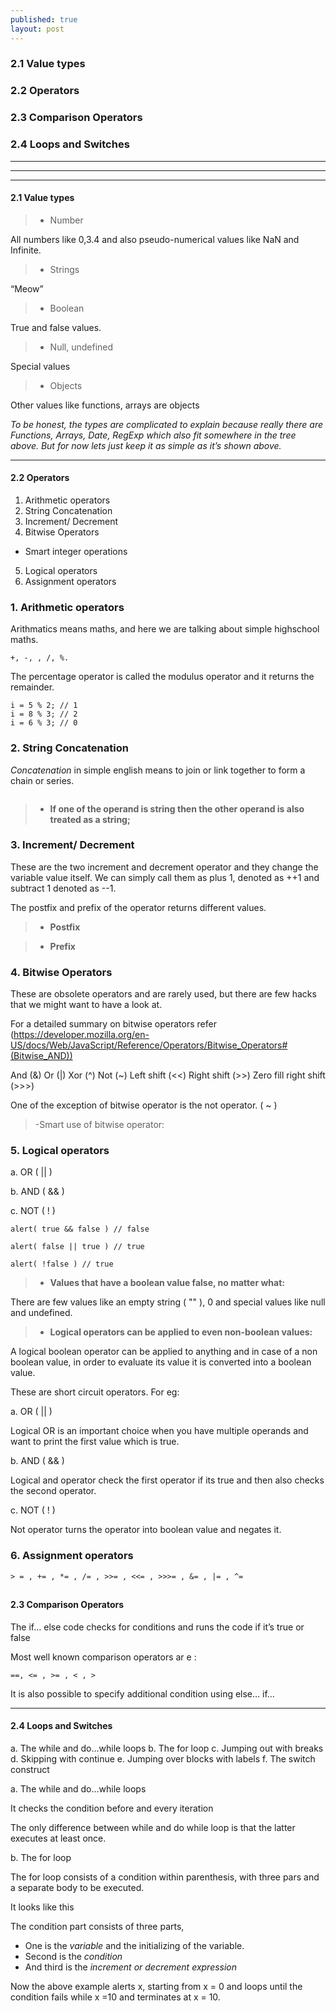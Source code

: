 ```yaml
---
published: true
layout: post
---
```

### 2.1 Value types

### 2.2 Operators

### 2.3 Comparison Operators

### 2.4 Loops and Switches

---

---

---

#### **2.1 Value types** 

> - Number

All numbers like 0,3.4 and also pseudo-numerical values like NaN and Infinite.

> - Strings

“Meow”

> - Boolean

True and false values.
                
> - Null, undefined

Special values

> - Objects 

Other values like functions, arrays are objects

_To be honest, the types are complicated to explain because really there are Functions, Arrays, Date, RegExp which also fit somewhere in the tree above. But for now lets just keep it as simple as it’s shown above._

<code data-gist-id="9fd0f90a822dc3660cb93703043ca1c6" data-gist-file="chap2.txt" data-gist-hide-footer="true" data-gist-line="2-10"></code>



---

#### **2.2 Operators** 

1. Arithmetic operators
2. String Concatenation
3. Increment/ Decrement
4. Bitwise Operators
- Smart integer operations
5. Logical operators
6. Assignment operators


### 1. Arithmetic operators 

Arithmatics means maths, and here we are talking about simple highschool maths. 

```
+, -, , /, %.
```

<code data-gist-id="9fd0f90a822dc3660cb93703043ca1c6" data-gist-file="chap2.txt" data-gist-hide-footer="true" data-gist-line="11-15"></code>

The percentage operator is called the modulus operator and it returns the remainder.

```
i = 5 % 2; // 1
i = 8 % 3; // 2
i = 6 % 3; // 0
```


### 2. String Concatenation

_Concatenation_ in simple english means to join or link together to form a chain or series. 

``` var jointhesewords = "joining" + "the" + "strings" ;
```

> - **If one of the operand is string then the other operand is also treated as a string;**

<code data-gist-id="9fd0f90a822dc3660cb93703043ca1c6" data-gist-file="chap2.txt" data-gist-hide-footer="true" data-gist-line="18-21"></code>

### 3. Increment/ Decrement
These are the two increment and decrement operator and they change the variable value itself.
We can simply call them as plus 1, denoted as ++1 and subtract 1 denoted as --1. 

<code data-gist-id="9fd0f90a822dc3660cb93703043ca1c6" data-gist-file="chap2.txt" data-gist-hide-footer="true" data-gist-line="22-27"></code>

The postfix and prefix of the operator returns different values.

> - **Postfix**

> - **Prefix**



### 4. Bitwise Operators

These are obsolete operators and are rarely used, but there are few hacks that we might want to have a look at. 
 
For a detailed summary on bitwise operators refer (https://developer.mozilla.org/en-US/docs/Web/JavaScript/Reference/Operators/Bitwise_Operators#(Bitwise_AND))
 
And (&)
Or  (|)
Xor (^)
Not (~)
Left shift 	(<<)
Right shift (>>)
Zero fill right shift (>>>)
 
One of the exception of bitwise operator is the not operator. ( ~ )

> -Smart use of bitwise operator:

<code data-gist-id="9fd0f90a822dc3660cb93703043ca1c6" data-gist-file="chap2.txt" data-gist-hide-footer="true" data-gist-line="28-37"></code>


### 5. Logical operators

a. OR ( || )

b. AND ( && )

c. NOT ( ! )


```
alert( true && false ) // false
 
alert( false || true ) // true
 
alert( !false ) // true

```
> - **Values that have a boolean value false, no matter what:**

There are few values like an empty string ( "" ), 0 and special values like null and undefined. 

> - **Logical operators can be applied to even non-boolean values:**

A logical boolean operator can be applied to anything and in case of a non boolean value, in order to evaluate its value it is converted into a boolean value.


These are short circuit  operators.
For eg:

<code data-gist-id="9fd0f90a822dc3660cb93703043ca1c6" data-gist-file="chap2.txt" data-gist-hide-footer="true" data-gist-line="40-44"></code>

a. OR ( || )

Logical OR is an important choice when you have multiple operands and want to print the first value which is true.

<code data-gist-id="9fd0f90a822dc3660cb93703043ca1c6" data-gist-file="chap2.txt" data-gist-hide-footer="true" data-gist-line="48-53"></code>

b. AND ( && )

Logical and operator check the first operator if its true and then also checks the second operator.

<code data-gist-id="9fd0f90a822dc3660cb93703043ca1c6" data-gist-file="chap2.txt" data-gist-hide-footer="true" data-gist-line="56-61"></code>

c. NOT ( ! )

Not operator turns the operator into boolean value and negates it.
<code data-gist-id="9fd0f90a822dc3660cb93703043ca1c6" data-gist-file="chap2.txt" data-gist-hide-footer="true" data-gist-line="65-71"></code>



### 6. Assignment operators

```
> = , += , *= , /= , >>= , <<= , >>>= , &= , |= , ^=
```

<code data-gist-id="9fd0f90a822dc3660cb93703043ca1c6" data-gist-file="chap2.txt" data-gist-hide-footer="true" data-gist-line="74-78"></code>
---

#### **2.3 Comparison Operators** 

The if… else code checks for conditions and runs the code if it’s true or false
 
Most well known comparison operators ar
e : 

```
==, <= , >= , < , >
```

<code data-gist-id="9fd0f90a822dc3660cb93703043ca1c6" data-gist-file="chap2.txt" data-gist-hide-footer="true" data-gist-line="81-87"></code>

It is also possible to specify additional condition using else… if…

---

#### **2.4 Loops and Switches**

a. The while and do...while loops
b. The for loop
c. Jumping out with breaks
d. Skipping with continue
e. Jumping over blocks with labels
f. The switch construct

a. The while and do...while loops

It checks the condition before and every iteration

<code data-gist-id="9fd0f90a822dc3660cb93703043ca1c6" data-gist-file="chap2.txt" data-gist-hide-footer="true" data-gist-line="89-98"></code>
 
The only difference between while and do while loop is that the latter executes at least once.

b. The for loop

The for loop consists of a condition within parenthesis, with three pars and a separate body to be executed.
 
It looks like this

<code data-gist-id="9fd0f90a822dc3660cb93703043ca1c6" data-gist-file="chap2.txt" data-gist-hide-footer="true" data-gist-line="100-104"></code>

 
The condition part consists of three parts,
- One is the *variable* and the initializing of the variable.
- Second is the *condition*
- And third is the *increment or decrement expression*

<code data-gist-id="9fd0f90a822dc3660cb93703043ca1c6" data-gist-file="chap2.txt" data-gist-hide-footer="true" data-gist-line="105-108"></code>

Now the above example alerts x, starting from x = 0 and loops until the condition fails while x =10 and terminates at x = 10.
